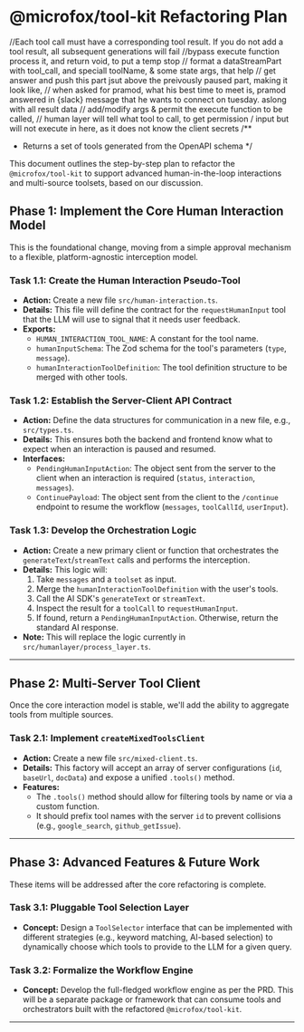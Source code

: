 # @microfox/tool-kit Refactoring Plan

//Each tool call must have a corresponding tool result. If you do not add a tool result, all subsequent generations will fail
//bypass execute function process it, and return void, to put a temp stop
// format a dataStreamPart with tool_call, and speciall toolName, & some state args, that help
// get answer and push this part jsut above the preivously paused part, making it look like,
// when asked for pramod, what his best time to meet is, pramod answered in {slack} message that he wants to connect on tuesday. aslong with all result data
// add/modify args & permit the execute function to be called,
// human layer will tell what tool to call, to get permission / input but will not execute in here, as it does not know the client secrets
/\*\*

- Returns a set of tools generated from the OpenAPI schema
  \*/

This document outlines the step-by-step plan to refactor the `@microfox/tool-kit` to support advanced human-in-the-loop interactions and multi-source toolsets, based on our discussion.

## Phase 1: Implement the Core Human Interaction Model

This is the foundational change, moving from a simple approval mechanism to a flexible, platform-agnostic interception model.

### Task 1.1: Create the Human Interaction Pseudo-Tool

- **Action:** Create a new file `src/human-interaction.ts`.
- **Details:** This file will define the contract for the `requestHumanInput` tool that the LLM will use to signal that it needs user feedback.
- **Exports:**
  - `HUMAN_INTERACTION_TOOL_NAME`: A constant for the tool name.
  - `humanInputSchema`: The Zod schema for the tool's parameters (`type`, `message`).
  - `humanInteractionToolDefinition`: The tool definition structure to be merged with other tools.

### Task 1.2: Establish the Server-Client API Contract

- **Action:** Define the data structures for communication in a new file, e.g., `src/types.ts`.
- **Details:** This ensures both the backend and frontend know what to expect when an interaction is paused and resumed.
- **Interfaces:**
  - `PendingHumanInputAction`: The object sent from the server to the client when an interaction is required (`status`, `interaction`, `messages`).
  - `ContinuePayload`: The object sent from the client to the `/continue` endpoint to resume the workflow (`messages`, `toolCallId`, `userInput`).

### Task 1.3: Develop the Orchestration Logic

- **Action:** Create a new primary client or function that orchestrates the `generateText`/`streamText` calls and performs the interception.
- **Details:** This logic will:
  1.  Take `messages` and a `toolset` as input.
  2.  Merge the `humanInteractionToolDefinition` with the user's tools.
  3.  Call the AI SDK's `generateText` or `streamText`.
  4.  Inspect the result for a `toolCall` to `requestHumanInput`.
  5.  If found, return a `PendingHumanInputAction`. Otherwise, return the standard AI response.
- **Note:** This will replace the logic currently in `src/humanlayer/process_layer.ts`.

---

## Phase 2: Multi-Server Tool Client

Once the core interaction model is stable, we'll add the ability to aggregate tools from multiple sources.

### Task 2.1: Implement `createMixedToolsClient`

- **Action:** Create a new file `src/mixed-client.ts`.
- **Details:** This factory will accept an array of server configurations (`id`, `baseUrl`, `docData`) and expose a unified `.tools()` method.
- **Features:**
  - The `.tools()` method should allow for filtering tools by name or via a custom function.
  - It should prefix tool names with the server `id` to prevent collisions (e.g., `google_search`, `github_getIssue`).

---

## Phase 3: Advanced Features & Future Work

These items will be addressed after the core refactoring is complete.

### Task 3.1: Pluggable Tool Selection Layer

- **Concept:** Design a `ToolSelector` interface that can be implemented with different strategies (e.g., keyword matching, AI-based selection) to dynamically choose which tools to provide to the LLM for a given query.

### Task 3.2: Formalize the Workflow Engine

- **Concept:** Develop the full-fledged workflow engine as per the PRD. This will be a separate package or framework that can consume tools and orchestrators built with the refactored `@microfox/tool-kit`.

---
